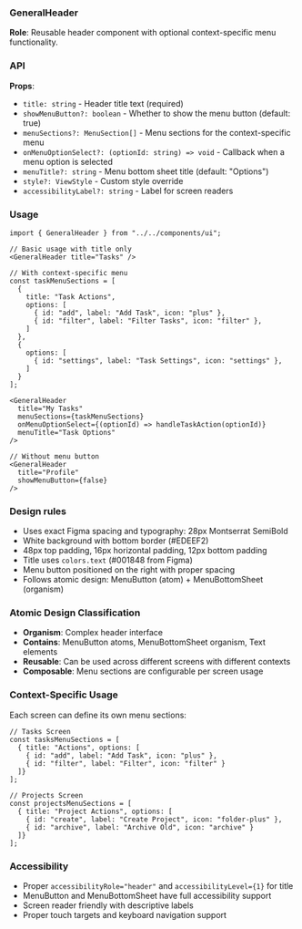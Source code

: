 ### GeneralHeader

**Role**: Reusable header component with optional context-specific menu functionality.

### API

**Props**:
- `title: string` - Header title text (required)
- `showMenuButton?: boolean` - Whether to show the menu button (default: true)
- `menuSections?: MenuSection[]` - Menu sections for the context-specific menu
- `onMenuOptionSelect?: (optionId: string) => void` - Callback when a menu option is selected
- `menuTitle?: string` - Menu bottom sheet title (default: "Options")
- `style?: ViewStyle` - Custom style override
- `accessibilityLabel?: string` - Label for screen readers

### Usage

```tsx
import { GeneralHeader } from "../../components/ui";

// Basic usage with title only
<GeneralHeader title="Tasks" />

// With context-specific menu
const taskMenuSections = [
  {
    title: "Task Actions",
    options: [
      { id: "add", label: "Add Task", icon: "plus" },
      { id: "filter", label: "Filter Tasks", icon: "filter" },
    ]
  },
  {
    options: [
      { id: "settings", label: "Task Settings", icon: "settings" },
    ]
  }
];

<GeneralHeader
  title="My Tasks"
  menuSections={taskMenuSections}
  onMenuOptionSelect={(optionId) => handleTaskAction(optionId)}
  menuTitle="Task Options"
/>

// Without menu button
<GeneralHeader 
  title="Profile" 
  showMenuButton={false} 
/>
```

### Design rules

- Uses exact Figma spacing and typography: 28px Montserrat SemiBold
- White background with bottom border (#EDEEF2)
- 48px top padding, 16px horizontal padding, 12px bottom padding
- Title uses `colors.text` (#001848 from Figma)
- Menu button positioned on the right with proper spacing
- Follows atomic design: MenuButton (atom) + MenuBottomSheet (organism)

### Atomic Design Classification

- **Organism**: Complex header interface
- **Contains**: MenuButton atoms, MenuBottomSheet organism, Text elements
- **Reusable**: Can be used across different screens with different contexts
- **Composable**: Menu sections are configurable per screen usage

### Context-Specific Usage

Each screen can define its own menu sections:

```tsx
// Tasks Screen
const tasksMenuSections = [
  { title: "Actions", options: [
    { id: "add", label: "Add Task", icon: "plus" },
    { id: "filter", label: "Filter", icon: "filter" }
  ]}
];

// Projects Screen  
const projectsMenuSections = [
  { title: "Project Actions", options: [
    { id: "create", label: "Create Project", icon: "folder-plus" },
    { id: "archive", label: "Archive Old", icon: "archive" }
  ]}
];
```

### Accessibility

- Proper `accessibilityRole="header"` and `accessibilityLevel={1}` for title
- MenuButton and MenuBottomSheet have full accessibility support
- Screen reader friendly with descriptive labels
- Proper touch targets and keyboard navigation support